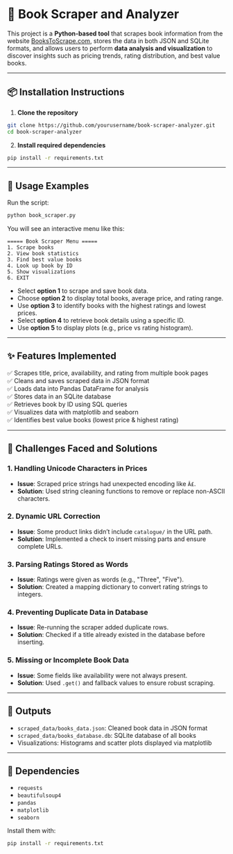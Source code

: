# 📘 Book Scraper and Analyzer

This project is a **Python-based tool** that scrapes book information from the website [BooksToScrape.com](http://books.toscrape.com/), stores the data in both JSON and SQLite formats, and allows users to perform **data analysis and visualization** to discover insights such as pricing trends, rating distribution, and best value books.

---

## 📦 Installation Instructions

1. **Clone the repository**  
```bash
git clone https://github.com/yourusername/book-scraper-analyzer.git
cd book-scraper-analyzer
```


2. **Install required dependencies**
```bash
pip install -r requirements.txt
```

---

## 🧪 Usage Examples

Run the script:
```bash
python book_scraper.py
```

You will see an interactive menu like this:

```
===== Book Scraper Menu =====
1. Scrape books
2. View book statistics
3. Find best value books
4. Look up book by ID
5. Show visualizations
6. EXIT
```

- Select **option 1** to scrape and save book data.
- Choose **option 2** to display total books, average price, and rating range.
- Use **option 3** to identify books with the highest ratings and lowest prices.
- Select **option 4** to retrieve book details using a specific ID.
- Use **option 5** to display plots (e.g., price vs rating histogram).

---

## ✨ Features Implemented

✅ Scrapes title, price, availability, and rating from multiple book pages  
✅ Cleans and saves scraped data in JSON format  
✅ Loads data into Pandas DataFrame for analysis  
✅ Stores data in an SQLite database  
✅ Retrieves book by ID using SQL queries  
✅ Visualizes data with matplotlib and seaborn  
✅ Identifies best value books (lowest price & highest rating)

---

## 🧠 Challenges Faced and Solutions

### 1. Handling Unicode Characters in Prices
- **Issue**: Scraped price strings had unexpected encoding like `Â£`.
- **Solution**: Used string cleaning functions to remove or replace non-ASCII characters.

### 2. Dynamic URL Correction
- **Issue**: Some product links didn’t include `catalogue/` in the URL path.
- **Solution**: Implemented a check to insert missing parts and ensure complete URLs.

### 3. Parsing Ratings Stored as Words
- **Issue**: Ratings were given as words (e.g., "Three", "Five").
- **Solution**: Created a mapping dictionary to convert rating strings to integers.

### 4. Preventing Duplicate Data in Database
- **Issue**: Re-running the scraper added duplicate rows.
- **Solution**: Checked if a title already existed in the database before inserting.

### 5. Missing or Incomplete Book Data
- **Issue**: Some fields like availability were not always present.
- **Solution**: Used `.get()` and fallback values to ensure robust scraping.

---

## 📁 Outputs

- `scraped_data/books_data.json`: Cleaned book data in JSON format  
- `scraped_data/books_database.db`: SQLite database of all books  
- Visualizations: Histograms and scatter plots displayed via matplotlib  

---

## 🔧 Dependencies

- `requests`  
- `beautifulsoup4`  
- `pandas`  
- `matplotlib`  
- `seaborn`

Install them with:

```bash
pip install -r requirements.txt
```

